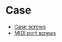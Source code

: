 # Case
* [Case screws](https://www.mcmaster.com/94629A680/)
* [MIDI port screws](https://www.mcmaster.com/90380A005/)